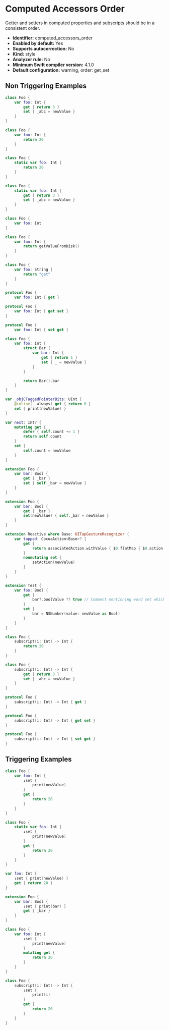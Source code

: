 # Computed Accessors Order

Getter and setters in computed properties and subscripts should be in a consistent order.

* **Identifier:** computed_accessors_order
* **Enabled by default:** Yes
* **Supports autocorrection:** No
* **Kind:** style
* **Analyzer rule:** No
* **Minimum Swift compiler version:** 4.1.0
* **Default configuration:** warning, order: get_set

## Non Triggering Examples

```swift
class Foo {
    var foo: Int {
        get { return 3 }
        set { _abc = newValue }
    }
}
```

```swift
class Foo {
    var foo: Int {
        return 20
    }
}
```

```swift
class Foo {
    static var foo: Int {
        return 20
    }
}
```

```swift
class Foo {
    static var foo: Int {
        get { return 3 }
        set { _abc = newValue }
    }
}
```

```swift
class Foo {
    var foo: Int
}
```

```swift
class Foo {
    var foo: Int {
        return getValueFromDisk()
    }
}
```

```swift
class Foo {
    var foo: String {
        return "get"
    }
}
```

```swift
protocol Foo {
    var foo: Int { get }
```

```swift
protocol Foo {
    var foo: Int { get set }
}
```

```swift
protocol Foo {
    var foo: Int { set get }
```

```swift
class Foo {
    var foo: Int {
        struct Bar {
            var bar: Int {
                get { return 1 }
                set { _ = newValue }
            }
        }

        return Bar().bar
    }
}
```

```swift
var _objCTaggedPointerBits: UInt {
    @inline(__always) get { return 0 }
    set { print(newValue) }
}
```

```swift
var next: Int? {
    mutating get {
        defer { self.count += 1 }
        return self.count
    }
    set {
        self.count = newValue
    }
}
```

```swift
extension Foo {
    var bar: Bool {
        get { _bar }
        set { self._bar = newValue }
    }
}
```

```swift
extension Foo {
    var bar: Bool {
        get { _bar }
        set(newValue) { self._bar = newValue }
    }
}
```

```swift
extension Reactive where Base: UITapGestureRecognizer {
    var tapped: CocoaAction<Base>? {
        get {
            return associatedAction.withValue { $0.flatMap { $0.action } }
        }
        nonmutating set {
            setAction(newValue)
        }
    }
}
```

```swift
extension Test {
    var foo: Bool {
        get {
            bar?.boolValue ?? true // Comment mentioning word set which triggers violation
        }
        set {
            bar = NSNumber(value: newValue as Bool)
        }
    }
}
```

```swift
class Foo {
    subscript(i: Int) -> Int {
        return 20
    }
}
```

```swift
class Foo {
    subscript(i: Int) -> Int {
        get { return 3 }
        set { _abc = newValue }
    }
}
```

```swift
protocol Foo {
    subscript(i: Int) -> Int { get }
}
```

```swift
protocol Foo {
    subscript(i: Int) -> Int { get set }
}
```

```swift
protocol Foo {
    subscript(i: Int) -> Int { set get }
}
```

## Triggering Examples

```swift
class Foo {
    var foo: Int {
        ↓set {
            print(newValue)
        }
        get {
            return 20
        }
    }
}
```

```swift
class Foo {
    static var foo: Int {
        ↓set {
            print(newValue)
        }
        get {
            return 20
        }
    }
}
```

```swift
var foo: Int {
    ↓set { print(newValue) }
    get { return 20 }
}
```

```swift
extension Foo {
    var bar: Bool {
        ↓set { print(bar) }
        get { _bar }
    }
}
```

```swift
class Foo {
    var foo: Int {
        ↓set {
            print(newValue)
        }
        mutating get {
            return 20
        }
    }
}
```

```swift
class Foo {
    subscript(i: Int) -> Int {
        ↓set {
            print(i)
        }
        get {
            return 20
        }
    }
}
```